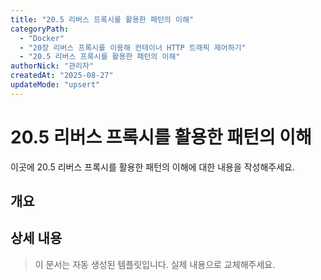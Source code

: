 ```yaml
---
title: "20.5 리버스 프록시를 활용한 패턴의 이해"
categoryPath:
  - "Docker"
  - "20장 리버스 프록시를 이용해 컨테이너 HTTP 트래픽 제어하기"
  - "20.5 리버스 프록시를 활용한 패턴의 이해"
authorNick: "관리자"
createdAt: "2025-08-27"
updateMode: "upsert"
---
```


# 20.5 리버스 프록시를 활용한 패턴의 이해

이곳에 20.5 리버스 프록시를 활용한 패턴의 이해에 대한 내용을 작성해주세요.

## 개요

<!-- 내용을 작성해주세요 -->

## 상세 내용

<!-- 내용을 작성해주세요 -->

> 이 문서는 자동 생성된 템플릿입니다. 실제 내용으로 교체해주세요.
